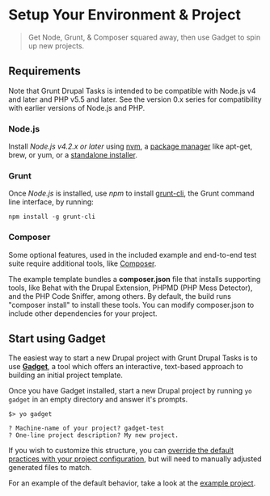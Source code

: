 # Setup Your Environment & Project

> Get Node, Grunt, & Composer squared away, then use Gadget to spin up new projects.

## Requirements

Note that Grunt Drupal Tasks is intended to be compatible with Node.js v4 and
later and PHP v5.5 and later. See the version 0.x series for compatibility with
earlier versions of Node.js and PHP.

### Node.js

Install _Node.js v4.2.x or later_ using [nvm](https://github.com/creationix/nvm),
a [package manager](https://github.com/joyent/node/wiki/Installing-Node.js-via-package-manager)
like apt-get, brew, or yum, or a [standalone installer](http://nodejs.org/download/).

### Grunt

Once _Node.js_ is installed, use _npm_ to install
[grunt-cli](https://github.com/gruntjs/grunt-cli), the Grunt command line interface,
by running:

```
npm install -g grunt-cli
```

### Composer

Some optional features, used in the included example and end-to-end test suite
require additional tools, like [Composer](https://getcomposer.org/download/).

The example template bundles a **composer.json** file that installs supporting
tools, like Behat with the Drupal Extension, PHPMD (PHP Mess Detector), and the
PHP Code Sniffer, among others. By default, the build runs "composer install" to
install these tools. You can modify composer.json to include other dependencies
for your project.

## Start using Gadget

The easiest way to start a new Drupal project with Grunt Drupal Tasks is to use
**[Gadget](https://github.com/phase2/generator-gadget)**, a tool which offers an interactive, text-based approach to building an initial project template.

Once you have Gadget installed, start a new Drupal project by running `yo gadget` in an empty directory and answer it's prompts.

```
$> yo gadget

? Machine-name of your project? gadget-test
? One-line project description? My new project.
```

If you wish to customize this structure, you can [override the default practices
with your project configuration](10_BUILD.md),
but will need to manually adjusted generated files to match.

For an example of the default behavior, take a look at the [example project](https://github.com/phase2/grunt-drupal-tasks/tree/master/example).
